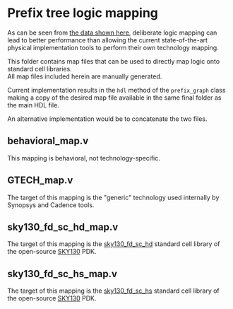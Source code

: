 # Prefix tree logic mapping

As can be seen from [the data shown
here](https://docs.google.com/spreadsheets/d/1pTGzZo5XYU7iuUryxorfzJwNuE9rM3le5t44wmLohy4),
deliberate logic mapping can lead to better performance than allowing the
current state-of-the-art physical implementation tools to perform their own
technology mapping.

This folder contains map files that can be used to directly map logic onto
standard cell libraries.<br>
All map files included herein are manually generated.

Current implementation results in the `hdl` method of the `prefix_graph` class
making a copy of the desired map file available in the same final folder as the
main HDL file.

An alternative implementation would be to concatenate the two files.

## behavioral_map.v

This mapping is behavioral, not technology-specific.

## GTECH_map.v

The target of this mapping is the "generic" technology used internally by
Synopsys and Cadence tools.

## sky130_fd_sc_hd_map.v

The target of this mapping is the
[sky130_fd_sc_hd](https://github.com/google/skywater-pdk-libs-sky130_fd_sc_hs)
standard cell library of the open-source 
[SKY130](https://github.com/google/skywater-pdk) PDK.

## sky130_fd_sc_hs_map.v

The target of this mapping is the
[sky130_fd_sc_hs](https://github.com/google/skywater-pdk-libs-sky130_fd_sc_hs)
standard cell library of the open-source 
[SKY130](https://github.com/google/skywater-pdk) PDK.
